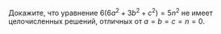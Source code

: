 Докажите, что уравнение $6(6a^2 + 3b^2 + c^2) = 5n^2$ не имеет целочисленных решений, отличных от $a = b = c = n = 0$.